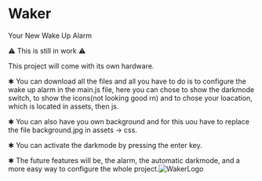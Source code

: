 # Waker
Your New Wake Up Alarm


⚠️ This is still in work ⚠️

This project will come with its own hardware.

✱ You can download all the files and all you have to do is to configure the wake up alarm in the main.js file, here you can chose to show the darkmode switch, to show the icons(not looking good rn) and to chose your loacation, which is located in assets, then js.

✱ You can also have you own background and for this uou have to replace the file background.jpg in assets → css.

✱ You can activate the darkmode by pressing the enter key.

✱ The future features will be, the alarm, the automatic darkmode, and a more easy way to configure the whole project.![WakerLogo](https://user-images.githubusercontent.com/109428858/179373641-0da9e901-bb06-4ee4-be89-ab71996dee43.png)
